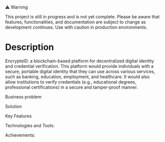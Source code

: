 ⚠️ Warning

This project is still in progress and is not yet complete. Please be aware that features, functionalities, and documentation are subject to change as development continues. Use with caution in production environments.

# Description
EncrypteID: a blockchain-based platform for decentralized digital identity and credential verification. This platform would provide individuals with a secure, portable digital identity that they can use across various services, such as banking, education, employment, and healthcare. It would also allow institutions to verify credentials (e.g., educational degrees, professional certifications) in a secure and tamper-proof manner.

Business problem

Solution 

Key Features

Technologies and Tools:

Achievements:



